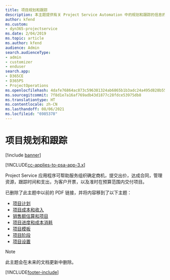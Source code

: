 ```yaml
---
title: 项目规划和跟踪
description: 本主题提供有关 Project Service Automation 中的规划和跟踪的信息的链接。
author: kfend
ms.custom:
- dyn365-projectservice
ms.date: 2/04/2019
ms.topic: article
ms.author: kfend
audience: Admin
search.audienceType:
- admin
- customizer
- enduser
search.app:
- D365CE
- D365PS
- ProjectOperations
ms.openlocfilehash: 4dafe76864ac873c596381324ab6865b1b3adc24a495d828b552e7ac459954b9
ms.sourcegitcommit: 7f8d1e7a16af769adb43d1877c28fdce53975db8
ms.translationtype: HT
ms.contentlocale: zh-CN
ms.lasthandoff: 08/06/2021
ms.locfileid: "6985378"
---
```

# <a name="project-planning-and-tracking"></a>项目规划和跟踪

[!include [banner](../../includes/psa-now-project-operations.md)]

[!INCLUDE[cc-applies-to-psa-app-3.x](../../includes/cc-applies-to-psa-app-3x.md)]

Project Service 应用程序可帮助服务组织确定商机，提交出价，达成合同，管理资源，跟踪时间和支出，为客户开票，以及准时在预算范围内交付项目。 

已删除了此主题中以前的 PDF 链接，并将内容移到了以下主题：

- [项目计划](../project-creating.md)
- [项目成本和收入](../project-estimating.md)
- [销售额估算和项目](../project-leveraging.md)
- [项目进度和成本消耗](../project-tracking.md)
- [项目模板](../project-templates.md)
- [项目阶段](../project-stages.md)
- [项目设置](../project-settings.md)

> [!NOTE]
> 此主题会在未来的文档更新中删除。 


[!INCLUDE[footer-include](../../includes/footer-banner.md)]